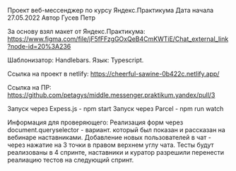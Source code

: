 Проект веб-мессенджер по курсу Яндекс.Практикума
Дата начала 27.05.2022
Автор Гусев Петр



За основу взял макет от Яндекс.Практикума: https://www.figma.com/file/jF5fFFzgGOxQeB4CmKWTiE/Chat_external_link?node-id=20%3A236

Шаблонизатор: Handlebars.
Язык: Typescript.

Ссылка на проект в netlify:
https://cheerful-sawine-0b422c.netlify.app/

Ссылка на ПР:
https://github.com/petagys/middle.messenger.praktikum.yandex/pull/3


Запуск через Expess.js - npm start
Запуск через Parcel - npm run watch

Информация для проверяющего:
Реализация форм через document.queryselector - вариант. который был показан и рассказан на вебинаре наставниками.
Добавление новых пользователей в чат - через нажатие на 3 точки в правом верхнем углу чата.
Тесты будут реализованы в 4 спринте, наставники и куратор разрешили перенести реалиацию тестов на следующий спринт.